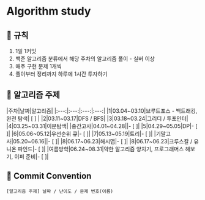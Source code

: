 # Algorithm study   
## 🌻 규칙
1. 1일 1커밋
2. 백준 알고리즘 분류에서 해당 주차의 알고리즘 풀이 - 실버 이상
3. 매주 구현 문제 1개씩
4. 풀이부터 정리까지 하루에 1시간 투자하기

## 📖 알고리즘 주제
|주차|날짜|알고리즘|
|:---:|:---:|:---:|:---:|
|1|03.04~03.10|브루트포스 - 백트래킹, 완전 탐색| [ ] |
|2|03.11~03.17|DFS / BFS|
|3|03.18~03.24|그리디 / 투포인터|
|4|03.25~03.31|이분탐색|
|중간고사|04.01~04.28||- [ ]|
|5|04.29~05.05|DP|- [ ]|
|6|05.06~05.12|우선순위 큐|- [ ]|
|7|05.13~05.19|트리|- [ ]|
|기말고사|05.20~06.16||- [ ]|
|8|06.17~06.23|해시맵|- [ ]|
|8|06.17~06.23|크루스칼 / 유니온 파인드|- [ ]|
|여름방학|06.24~08.31|약한 알고리즘 양치기, 프로그래머스 해보기, 이퍼 준비|- [ ]|

## 🌼 Commit Convention
    [알고리즘 주제] 날짜 / 난이도 / 문제 번호(이름)
